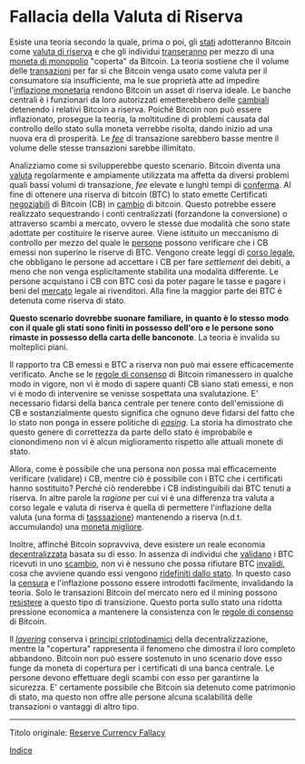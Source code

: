 # Fallacia della Valuta di Riserva



Esiste una teoria secondo la quale, prima o poi, gli [stati](ch101-glossary.md#stato) adotteranno Bitcoin come [valuta di riserva](ch017-reservation-priciple.md) e che gli individui [transeranno](ch101-glossary.md#scambio-di-unità) per mezzo di una [moneta di monopolio](ch005-money-taxonomy.md) "coperta" da Bitcoin. La teoria sostiene che il volume delle [transazioni](ch101-glossary.md#transazione) per far sì che Bitcoin venga usato come valuta per il consumatore sia insufficiente, ma le sue proprietà atte ad impedire l'[inflazione monetaria](https://en.wikipedia.org/wiki/Monetary_inflation) rendono Bitcoin un asset di riserva ideale. Le banche centrali è i funzionari da loro autorizzati emetterebbero delle [cambiali](https://it.wikipedia.org/wiki/Cambiale) detenendo i relativi Bitcoin a riserva. Poiché Bitcoin non può essere inflazionato, prosegue la teoria, la moltitudine di problemi causata dal controllo dello stato sulla moneta verrebbe risolta, dando inizio ad una nuova era di prosperità. Le [_fee_](ch101-glossary.md#commissione-di-transazione-fee) di transazione sarebbero basse mentre il volume delle stesse transazioni sarebbe illimitato.

Analizziamo come si svilupperebbe questo scenario. Bitcoin diventa una [valuta](https://it.wikipedia.org/wiki/Valuta) regolarmente e ampiamente utilizzata ma affetta da diversi problemi quali bassi volumi di transazione, _fee_ elevate e lunghi tempi di [conferma](ch101-glossary.md#conferma). Al fine di ottenere una riserva di bitcoin (BTC) lo stato emette Certificati [negoziabili](https://it.wikipedia.org/wiki/Titoli_di_credito) di Bitcoin (CB) in [cambio](ch101-glossary.md#scambio-di-unità) di bitcoin. Questo potrebbe essere realizzato sequestrando i conti centralizzati (forzandone la conversione) o attraverso scambi a mercato, ovvero le stesse due modalità che sono state adottate per costituire le riserve auree. Viene istituito un meccanismo di controllo per mezzo del quale le [persone](ch101-glossary.md#persona) possono verificare che i CB emessi non superino le riserve di BTC. Vengono create leggi di [corso legale](https://it.wikipedia.org/wiki/Corso_legale), che obbligano le persone ad accettare i CB per fare _settlement_ dei debiti, a meno che non venga esplicitamente stabilita una modalità differente. Le persone acquistano i CB con BTC così da poter pagare le tasse e pagare i beni del [mercato](ch101-glossary.md#mercato) legale ai rivenditori. Alla fine la maggior parte dei BTC è detenuta come riserva di stato.

**Questo scenario dovrebbe suonare familiare, in quanto è lo stesso modo con il quale gli stati sono finiti in possesso dell'oro e le persone sono rimaste in possesso della carta delle banconote**. La teoria è invalida su molteplici piani.

Il rapporto tra CB emessi e BTC a riserva non può mai essere efficacemente verificato. Anche se le [regole di consenso](ch101-glossary.md#regole-di-consenso) di Bitcoin rimanessero in qualche modo in vigore, non vi è modo di sapere quanti CB siano stati emessi, e non vi è modo di intervenire se venisse sospettata una svalutazione. E' necessario fidarsi della banca centrale per tenere conto dell'emissione di CB e sostanzialmente questo significa che ognuno deve fidarsi del fatto che lo stato non ponga in essere politiche di [_easing_](https://it.wikipedia.org/wiki/Allentamento_quantitativo). La storia ha dimostrato che questo genere di correttezza da parte dello stato è improbabile e cionondimeno non vi è alcun miglioramento rispetto alle attuali monete di stato.

Allora, come è possibile che una persona non possa mai efficacemente verificare (validare) i CB, mentre ciò è possibile con i BTC che i certificati hanno sostituito? Perché ciò renderebbe i CB indistinguibili dai BTC tenuti a riserva. In altre parole la _ragione_ per cui vi è una differenza tra valuta a corso legale e valuta di riserva è quella di permettere l'inflazione della valuta (una forma di [tasssazione](https://it.wikipedia.org/wiki/Signoraggio)) mantenendo a riserva (n.d.t. accumulando) una [moneta migliore](https://it.wikipedia.org/wiki/Legge_di_Gresham).

Inoltre, affinché Bitcoin sopravviva, deve esistere un reale economia [decentralizzata](ch101-glossary.md#centralizzazione) basata su di esso. In assenza di individui che [validano](ch101-glossary.md#validazione) i BTC ricevuti in uno [scambio](ch101-glossary.md#scambio), non vi è nessuno che possa rifiutare BTC [invalidi](ch101-glossary.md#validazione), cosa che avviene quando essi vengono [ridefiniti dallo stato](ch087-fedcoin-objectives.md). In questo caso la [censura](ch101-glossary.md#censura) e l'inflazione possono essere introdotti facilmente, invalidando la teoria. Solo le transazioni Bitcoin del mercato nero ed il mining possono [resistere](ch004-axiom-of-resistance.md) a questo tipo di transizione. Questo porta sullo stato una ridotta pressione economica a mantenere la consistenza con le [regole di consenso](ch101-glossary.md#regole-di-consenso) di Bitcoin. 

Il [_layering_](ch101-glossary.md#layering) conserva i [principi criptodinamici](ch027-cryptodynamic-principles.md) della decentralizzazione, mentre la "copertura" rappresenta il fenomeno che dimostra il loro completo abbandono. Bitcoin non può essere sostenuto in uno scenario dove esso funge da moneta di copertura per i certificati di una banca centrale. Le persone devono effettuare degli scambi con esso per garantirne la sicurezza. E' certamente possibile che Bitcoin sia detenuto come patrimonio di stato, ma questo non offre alle persone alcuna scalabilità delle transazioni o vantaggi di altro tipo.

---

Titolo originale: [Reserve Currency Fallacy](https://github.com/libbitcoin/libbitcoin-system/wiki/Reserve-Currency-Fallacy)

[Indice](/README.md)